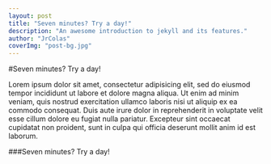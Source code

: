 ```yaml
---
layout: post
title: "Seven minutes? Try a day!"
description: "An awesome introduction to jekyll and its features."
author: "JrColas"
coverImg: "post-bg.jpg"
---
```



#Seven minutes? Try a day!

Lorem ipsum dolor sit amet, consectetur adipisicing elit, sed do eiusmod
tempor incididunt ut labore et dolore magna aliqua. Ut enim ad minim veniam,
quis nostrud exercitation ullamco laboris nisi ut aliquip ex ea commodo
consequat. Duis aute irure dolor in reprehenderit in voluptate velit esse
cillum dolore eu fugiat nulla pariatur. Excepteur sint occaecat cupidatat non
proident, sunt in culpa qui officia deserunt mollit anim id est laborum.

###Seven minutes? Try a day!